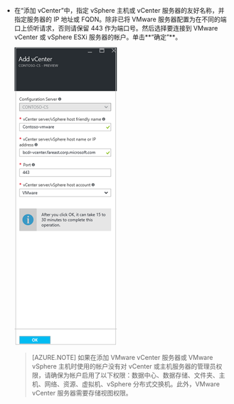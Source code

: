 * 在“添加 vCenter”中，指定 vSphere 主机或 vCenter 服务器的友好名称，并指定服务器的 IP 地址或 FQDN。除非已将 VMware 服务器配置为在不同的端口上侦听请求，否则请保留 443 作为端口号。然后选择要连接到 VMware vCenter 或 vSphere ESXi 服务器的帐户。单击**“确定”**。

    ![VMware](./media/site-recovery-add-vcenter/vmware-server.png)  


   > [AZURE.NOTE]
   如果在添加 VMware vCenter 服务器或 VMware vSphere 主机时使用的帐户没有对 vCenter 或主机服务器的管理员权限，请确保为帐户启用了以下权限：数据中心、数据存储、文件夹、主机、网络、资源、虚拟机、vSphere 分布式交换机。此外，VMware vCenter 服务器需要存储视图权限。

<!---HONumber=Mooncake_0206_2017-->